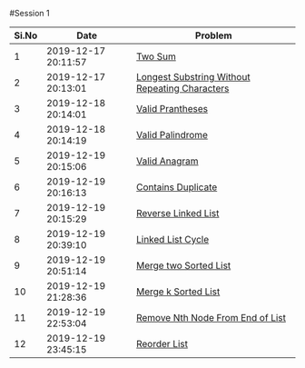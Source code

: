 #Session 1

|Si.No|       Date          |       Problem                                   |
|-----|-------------------- |-------------------------------------------------|
|  1  | 2019-12-17 20:11:57 |  [Two Sum](../src/practice/session-1/two_sum.rb)|
|  2  | 2019-12-17 20:13:01 |  [Longest Substring Without Repeating Characters](../src/practice/session-1/longest_sub_without_repeating_char.rb)|
|  3  | 2019-12-18 20:14:01 |  [Valid Prantheses](../src/practice/session-1/valid_prantheses.rb)|
|  4  | 2019-12-18 20:14:19 |  [Valid Palindrome](../src/practice/session-1/valid_palindrome.rb)|
|  5  | 2019-12-19 20:15:06 |  [Valid Anagram](../src/practice/session-1/valid_anagram.rb)|
|  6  | 2019-12-19 20:16:13 |  [Contains Duplicate](../src/practice/session-1/contains_duplicate.rb)|
|  7  | 2019-12-19 20:15:29 |  [Reverse Linked List](../src/practice/session-1/reverse_singly_linked_list.rb)|
|  8  | 2019-12-19 20:39:10 |  [Linked List Cycle](../src/practice/session-1/linked_list_cycle.rb)|
|  9  | 2019-12-19 20:51:14 |  [Merge two Sorted List](../src/practice/session-1/merge_two_sorted_list.rb)|
| 10  | 2019-12-19 21:28:36 |  [Merge k Sorted List](../src/practice/session-1/merge_k_sorted_list.rb)|
| 11  | 2019-12-19 22:53:04 |  [Remove Nth Node From End of List](../src/practice/session-1/remove_nth_from_end.rb)|
| 12  | 2019-12-19 23:45:15 |  [Reorder List](../src/practice/session-1/reorder_list.rb)|